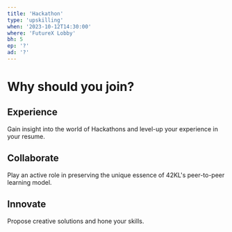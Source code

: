 ```yaml
---
title: 'Hackathon'
type: 'upskilling'
when: '2023-10-12T14:30:00'
where: 'FutureX Lobby'
bh: 5
ep: '?'
ad: '?'
---
```


# Why should you join?
## Experience
Gain insight into the world of Hackathons and level-up your experience in your resume.

## Collaborate
Play an active role in preserving the unique essence of 42KL's peer-to-peer learning model.

## Innovate
Propose creative solutions and hone your skills.

